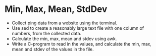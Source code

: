 # Min, Max, Mean, StdDev
* Collect ping data from a website using the terminal.
* Use sed to create a reasonably large text file with one column of numbers, from the collected data.
* Calculate the min, max, mean and stdev using awk.
* Write a C-program to read in the values, and calculate the min, max, mean and stdev of the values in the file.

